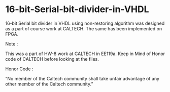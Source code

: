 # 16-bit-Serial-bit-divider-in-VHDL
16-bit Serial bit divider in VHDL using non-restoring algorithm was designed as a part of course work at CALTECH. The same has been implemented on FPGA.

Note :

This was a part of HW-8 work at CALTECH in EE119a. Keep in Mind of Honor code of CALTECH before looking at the files.

Honor Code :

“No member of the Caltech community shall take unfair advantage of any other member of the Caltech community.”
